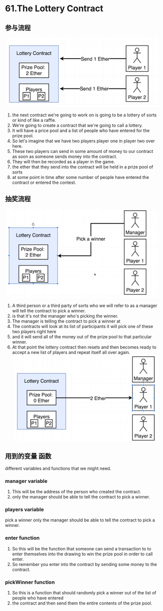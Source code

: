 # 61.The Lottery Contract

## 参与流程
![img](../image/section3/1.png ':size=600')
1. the next contract we're going to work on is going to be a lottery of sorts or kind of like a raffle.
2. We're going to create a contract that we're going to call a lottery.
3. It will have a price pool and a list of people who have entered for the prize pool.
4. So let's imagine that we have two players player one in player two over here.
5. These two players can send in some amount of money to our contract as soon as someone sends money into the contract.
6. They will then be recorded as a player in the game.
7. the ether that they send into the contract will be held in a prize pool of sorts 
8. at some point in time after some number of people have entered the contract or entered the contest.

##  抽奖流程
![img](../image/section3/2.png ':size=600')
1. A third person or a third party of sorts who we will refer to as a manager will tell the contract to pick a winner.
2. is that it's not the manager who's picking the winner.
3. The manager is telling the contract to pick a winner at
4. The contracts will look at its list of participants it will pick one of these two players right here
5. and it will send all of the money out of the prize pool to that particular winner.
6. At that point the lottery contract then resets and then becomes ready to accept a new list of players and repeat itself all over again.
![img](../image/section3/3.png ':size=600')


## 用到的变量 函数
different variables and functions that we might need.

###  manager variable 
1. This will be the address of the person who created the contract.
2. only the manager should be able to tell the contract to pick a winner.

### players variable
pick a winner only the manager should be able to tell the contract to pick a winner.

### enter function
1. So this will be the function that someone can send a transaction to to enter themselves into the drawing to win the prize pool in order to call enter.
2. So remember you enter into the contract by sending some money to the contract.


### pickWinner function
1. So this is a function that should randomly pick a winner out of the list of people who have entered
2. the contract and then send them the entire contents of the prize pool.


